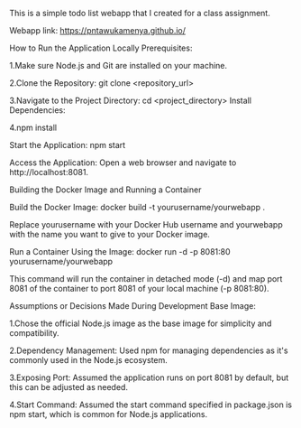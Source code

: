 This is a simple todo list webapp that I created for a class assignment.

Webapp link: https://pntawukamenya.github.io/


How to Run the Application Locally Prerequisites:


1.Make sure Node.js and Git are installed on your machine. 

2.Clone the Repository: git clone <repository_url>

3.Navigate to the Project Directory: cd <project_directory> Install Dependencies:

4.npm install 

Start the Application: npm start

Access the Application: 
Open a web browser and navigate to http://localhost:8081.


Building the Docker Image and Running a Container 
										
Build the Docker Image:
docker build -t yourusername/yourwebapp . 

Replace yourusername with your Docker Hub username and yourwebapp with the name you want to give to your Docker image.

Run a Container Using the Image:
docker run -d -p 8081:80 yourusername/yourwebapp 

This command will run the container in detached mode (-d) and map port 8081 of the container to port 8081 of your local machine (-p 8081:80).


Assumptions or Decisions Made During Development Base Image: 

1.Chose the official Node.js image as the base image for simplicity and compatibility. 

2.Dependency Management: Used npm for managing dependencies as it's commonly used in the Node.js ecosystem. 

3.Exposing Port: Assumed the application runs on port 8081 by default, but this can be adjusted as needed. 

4.Start Command: Assumed the start command specified in package.json is npm start, which is common for Node.js applications.
